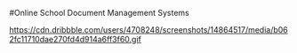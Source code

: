 #Online School Document Management Systems

https://cdn.dribbble.com/users/4708248/screenshots/14864517/media/b062fc11710dae270fd4d914a6ff3f60.gif
